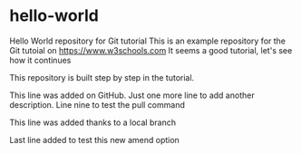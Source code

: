 # hello-world
Hello World repository for Git tutorial
This is an example repository for the Git tutoial on https://www.w3schools.com
It seems a good tutorial, let's see how it continues

This repository is built step by step in the tutorial.

This line was added on GitHub. Just one more line to add another description.
Line nine to test the pull command

This line was added thanks to a local branch

Last line added to test this new amend option
